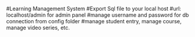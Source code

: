 #Learning Management System
#Export Sql file to your local host
#url: localhost/admin for admin panel
#manage username and password for db connection from config folder
#manage student entry, manage course, manage video series, etc.
